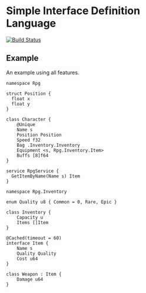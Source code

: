 # Simple Interface Definition Language
[![Build Status](https://travis-ci.org/paidgeek/sidl.svg?branch=master)](https://travis-ci.org/paidgeek/sidl)

## Example
An example using all features.
```
namespace Rpg

struct Position {
  float x
  float y
}

class Character {
	@Unique
	Name s
	Position Position
	Speed f32
	Bag .Inventory.Inventory
	Equipment <s, Rpg.Inventory.Item>
	Buffs [8]f64
}

service RpgService {
  GetItemByName(Name s) Item
}

namespace Rpg.Inventory

enum Quality u8 { Common = 0, Rare, Epic }

class Inventory {
	Capacity u
	Items []Item
}

@Cached(timeout = 60)
interface Item {
	Name s
	Quality Quality
	Cost u64
}

class Weapon : Item {
	Damage u64
}

```
